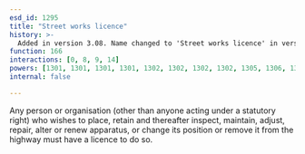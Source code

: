 ```yaml
---
esd_id: 1295
title: "Street works licence"
history: >-
  Added in version 3.08. Name changed to 'Street works licence' in version 4.00.
function: 166
interactions: [0, 8, 9, 14]
powers: [1301, 1301, 1301, 1301, 1302, 1302, 1302, 1302, 1305, 1306, 1306, 1306, 1306, 1308, 1308, 1308, 1308, 1309, 1309, 1309, 1309, 1310, 1311, 1311, 1311, 1311, 1312, 1312, 1312, 1312, 1313, 1314, 1314, 1315, 1315, 1316, 1316, 1316, 1316, 1317, 1317, 1317, 1317, 1318, 1318, 1318, 1318, 1319, 1319, 1319, 1319, 1320, 1320, 1320, 1320, 1321, 1321, 1321, 1321, 2619, 2619, 2619]
internal: false

---
```


Any person or organisation (other than anyone acting under a statutory right) who wishes to place, retain and thereafter inspect, maintain, adjust, repair, alter or renew apparatus, or change its position or remove it from the highway must have a licence to do so.

